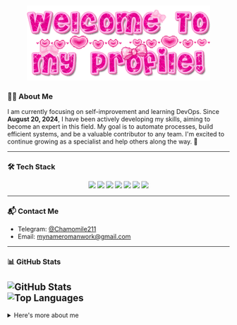 <div align="center">
  <img src="https://github.com/MyNameRoman/MyNameRoman/raw/main/welcome-to-my-profile.gif?raw=true" height="170" />
</div>

### 🧑‍💻 About Me

I am currently focusing on self-improvement and learning DevOps. Since **August 20, 2024**, I have been actively developing my skills, aiming to become an expert in this field. My goal is to automate processes, build efficient systems, and be a valuable contributor to any team. I'm excited to continue growing as a specialist and help others along the way. 🚀


---

### 🛠️ Tech Stack
<div align="center">
  <img src="https://icon.icepanel.io/Technology/svg/Grafana.svg" height="128" />
  <img src="https://cdn.iconscout.com/icon/free/png-128/docker-3628734-3029959.png" height="128" />
  <img src="https://icon.icepanel.io/Technology/svg/Kubernetes.svg" height="128" />
  <img src="https://icon.icepanel.io/Technology/png-shadow-512/Linux.png" height="128" />
  <img src="https://icon.icepanel.io/Technology/svg/Prometheus.svg" height="128" />
  <img src="https://images.icon-icons.com/2699/PNG/512/zabbix_logo_icon_167937.png" height="128" />
  <img src="https://images.icon-icons.com/350/PNG/512/bash_36261.png" height="128" />
</div>

---

### 📬 Contact Me
- Telegram: [@Chamomile211](https://t.me/Chamomile211)  
- Email: mynameromanwork@gmail.com 

---

### 📊 GitHub Stats
![GitHub Stats](https://github-readme-stats.vercel.app/api?username=MyNameRoman&show_icons=true&theme=tokyonight)  
![Top Languages](https://github-readme-stats.vercel.app/api/top-langs/?username=MyNameRoman&layout=compact&theme=tokyonight)
---
<details>
<summary>Here's more about me</summary>

---

About me like a pers

I am currently focusing on self-improvement and learning DevOps. 🌱  
**🎯 Goals:**  
- Becoming a DevOps expert 🖥️  
- Automating processes 🤖  
- Helping others 🤝  

**🎮 Hobbies:**  
- Gaming 🎮  
- Video editing (over 9 years experience) 🎬

---
  
### 🛠️ Core Skills

  **Programming Languages:**  
  - Bash
  
  **Containerization, Orchestration, CI/CD, Automations:**  
  - Kubernetes, Docker, Docker Compose, TeamCity, GitHub, Crontab
  
  **Monitoring:**  
  - Prometheus, Grafana, Node Exporter, Zabbix
  
  **Networking & Security:**  
  - VPN (Outline, x3-ui vless + reality + flow), UFW, basic TCP/IP knowledge, AdGuard Home, Fail2Ban

  **Operating Systems:**  
  - Administration: Linux (Ubuntu, Debian, CentOS)
  - In personal use: Ubuntu (Linux mint), Arch (Manjaro)

---

### 🌱 Future Plans
- Master Terraform for Infrastructure as Code (IaC)  
- Deepen knowledge of Kubernetes and CI/CD  
- Contribute to more open-source projects for the community

---

### 🎯 Motto
"Support others and grow together"  
🌟 Let's build something amazing!

</details>
